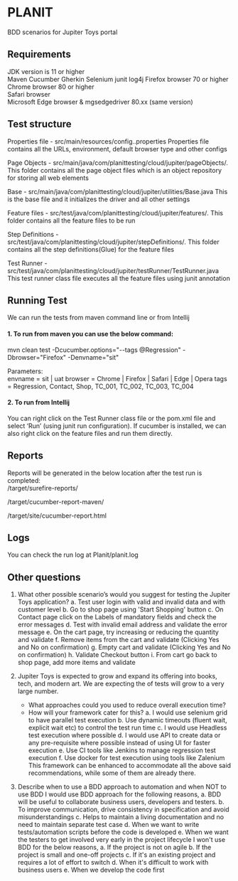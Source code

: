 # PLANIT
BDD scenarios for Jupiter Toys portal

## Requirements
JDK version is 11 or higher  
Maven
Cucumber
Gherkin
Selenium
junit
log4j
Firefox browser 70 or higher  
Chrome browser 80 or higher  
Safari browser  
Microsoft Edge browser & mgsedgedriver 80.xx (same version)  

## Test structure

Properties file - src/main/resources/config.<envname>.properties 
Properties file contains all the URLs, environment, default browser type and other configs  

Page Objects - src/main/java/com/planittesting/cloud/jupiter/pageObjects/*.*  
This folder contains all the page object files which is an object repository for storing all web elements 

Base - src/main/java/com/planittesting/cloud/jupiter/utilities/Base.java
This is the base file and it initializes the driver and all other settings 

Feature files - src/test/java/com/planittesting/cloud/jupiter/features/*.*
This folder contains all the feature files to be run

Step Definitions - src/test/java/com/planittesting/cloud/jupiter/stepDefinitions/*.*
This folder contains all the step definitions(Glue) for the feature files

Test Runner - src/test/java/com/planittesting/cloud/jupiter/testRunner/TestRunner.java
This test runner class file executes all the feature files using junit annotation

## Running Test

We can run the tests from maven command line or from Intellij

#### 1. To run from maven you can use the below command:  

mvn clean test -Dcucumber.options="--tags @Regression" -Dbrowser="Firefox" -Denvname="sit"

Parameters:  
envname = sit | uat
browser = Chrome | Firefox | Safari | Edge | Opera
tags = Regression, Contact, Shop, TC_001, TC_002, TC_003, TC_004

#### 2. To run from Intellij  

You can right click on the Test Runner class file or the pom.xml file and select ‘Run’ (using junit run configuration). If cucumber is installed, we can also right click on the feature files and run them directly.

## Reports

Reports will be generated in the below location after the test run is completed:  
/target/surefire-reports/

/target/cucumber-report-maven/

/target/site/cucumber-report.html

## Logs
You can check the run log at
Planit/planit.log

## Other questions
1. What other possible scenario’s would you suggest for testing the Jupiter Toys application?
      a. Test user login with valid and invalid data and with customer level
      b. Go to shop page using 'Start Shopping' button
      c. On Contact page click on the Labels of mandatory fields and check the error messages
      d. Test with invalid email address and validate the error message
      e. On the cart page, try increasing or reducing the quantity and validate
      f. Remove items from the cart and validate (Clicking Yes and No on confirmation)
      g. Empty cart and validate (Clicking Yes and No on confirmation)
      h. Validate Checkout button
      i. From cart go back to shop page, add more items and validate

2. Jupiter Toys is expected to grow and expand its offering into books, tech, and modern art. 
   We are expecting the of tests will grow to a very large number.
    - What approaches could you used to reduce overall execution time?
    - How will your framework cater for this?
      a. I would use selenium grid to have parallel test execution
      b. Use dynamic timeouts (fluent wait, explicit wait etc) to control the test run time
      c. I would use Headless test execution where possible
      d. I would use API to create data or any pre-requisite where possible instead of using UI for faster execution
      e. Use CI tools like Jenkins to manage regression test execution
      f. Use docker for test execution using tools like Zalenium
      This framework can be enhanced to accommodate all the above said recommendations, while some of them are already there.
    
3. Describe when to use a BDD approach to automation and when NOT to use BDD
   I would use BDD approach for the following reasons,
    a. BDD will be useful to collaborate business users, developers and testers.
    b. To improve communication, drive consistency in specification and avoid misunderstandings
    c. Helps to maintain a living documentation and no need to maintain separate test case
    d. When we want to write tests/automation scripts before the code is developed
    e. When we want the testers to get involved very early in the project lifecycle
   I won't use BDD for the below reasons,
    a. If the project is not on agile
    b. If the project is small and one-off projects
    c. If it's an existing project and requires a lot of effort to switch
    d. When it's difficult to work with business users
    e. When we develop the code first
